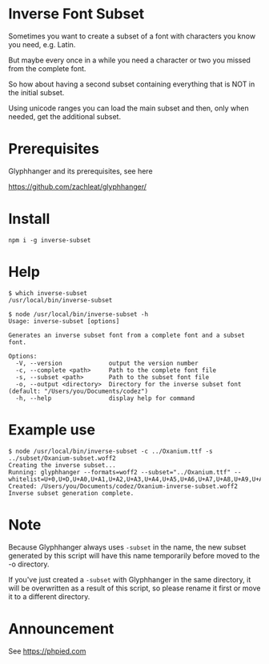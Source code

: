 # Inverse Font Subset

Sometimes you want to create a subset of a font with characters you know you need, e.g. Latin.

But maybe every once in a while you need a character or two you missed from the complete font.

So how about having a second subset containing everything that is NOT in the initial subset.

Using unicode ranges you can load the main subset and then, only when needed, get the additional subset.

# Prerequisites

Glyphhanger and its prerequisites, see here

https://github.com/zachleat/glyphhanger/

# Install 

```
npm i -g inverse-subset
```

# Help

```
$ which inverse-subset
/usr/local/bin/inverse-subset

$ node /usr/local/bin/inverse-subset -h
Usage: inverse-subset [options]

Generates an inverse subset font from a complete font and a subset font.

Options:
  -V, --version             output the version number
  -c, --complete <path>     Path to the complete font file
  -s, --subset <path>       Path to the subset font file
  -o, --output <directory>  Directory for the inverse subset font (default: "/Users/you/Documents/codez")
  -h, --help                display help for command
```

# Example use
```
$ node /usr/local/bin/inverse-subset -c ../Oxanium.ttf -s ../subset/Oxanium-subset.woff2
Creating the inverse subset...
Running: glyphhanger --formats=woff2 --subset="../Oxanium.ttf" --whitelist=U+0,U+D,U+A0,U+A1,U+A2,U+A3,U+A4,U+A5,U+A6,U+A7,U+A8,U+A9,U+AA,U+AB,U+AC,U+AD,U+AE,U+AF,U+B0,U+B1,U+B2,U+B3,U+B4,U+B5,U+B6,U+B7,U+B8,U+B9,U+BA,U+BB,U+BC,U+BD,U+BE,U+BF,U+C0,U+C1,U+C2,U+C3,U+C4,U+C5,U+C6,U+C7,U+C8,U+C9,U+CA,U+CB,U+CC,U+CD,U+CE,U+CF,U+D0,U+D1,U+D2,U+D3,U+D4,U+D5,U+D6,U+D7,U+D8,U+D9,U+DA,U+DB,U+DC,U+DD,U+DE,U+DF,U+E0,U+E1,U+E2,U+E3,U+E4,U+E5,U+E6,U+E7,U+E8,U+E9,U+EA,U+EB,U+EC,U+ED,U+EE,U+EF,U+F0,U+F1,U+F2,U+F3,U+F4,U+F5,U+F6,U+F7,U+F8,U+F9,U+FA,U+FB,U+FC,U+FD,U+FE,U+FF,U+100,U+101,U+102,U+103,U+104,U+105,U+106,U+107,U+10C,U+10D,U+10E,U+10F,U+110,U+111,U+112,U+113,U+116,U+117,U+118,U+119,U+11A,U+11B,U+11E,U+11F,U+122,U+123,U+12A,U+12B,U+12E,U+12F,U+130,U+131,U+136,U+137,U+139,U+13A,U+13B,U+13C,U+13D,U+13E,U+141,U+142,U+143,U+144,U+145,U+146,U+147,U+148,U+14C,U+14D,U+150,U+151,U+152,U+153,U+154,U+155,U+156,U+157,U+158,U+159,U+15A,U+15B,U+15E,U+15F,U+160,U+161,U+162,U+163,U+164,U+165,U+16A,U+16B,U+16E,U+16F,U+170,U+171,U+172,U+173,U+178,U+179,U+17A,U+17B,U+17C,U+17D,U+17E,U+192,U+218,U+219,U+21A,U+21B,U+237,U+2C6,U+2C7,U+2C9,U+2D8,U+2D9,U+2DA,U+2DB,U+2DC,U+2DD,U+300,U+301,U+302,U+303,U+304,U+306,U+307,U+308,U+30A,U+30B,U+30C,U+326,U+327,U+328,U+3C0,U+1E9E,U+2013,U+2014,U+2018,U+2019,U+201A,U+201C,U+201D,U+201E,U+2020,U+2021,U+2022,U+2026,U+2030,U+2039,U+203A,U+2044,U+2070,U+2074,U+2080,U+2081,U+2082,U+2083,U+2084,U+20AC,U+20BA,U+20BD,U+2113,U+2122,U+2126,U+212E,U+2202,U+2206,U+220F,U+2211,U+2212,U+2215,U+2219,U+221A,U+221E,U+222B,U+2248,U+2260,U+2264,U+2265,U+25CA,U+F000,U+FB01,U+FB02
Created: /Users/you/Documents/codez/Oxanium-inverse-subset.woff2
Inverse subset generation complete.
```
# Note

Because Glyphhanger always uses `-subset` in the name, the new subset generated by this script will have this name temporarily before moved to the -o directory.

If you've just created a `-subset` with Glyphhanger in the same directory, it will be overwritten as a result of this script, so please rename it first or move it to a different directory.


# Announcement

See https://phpied.com